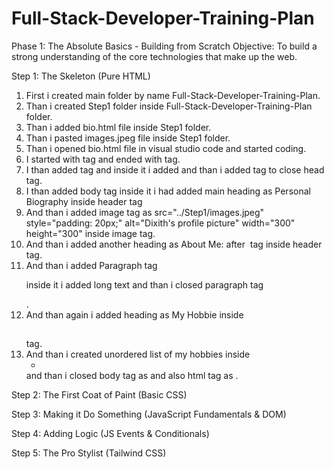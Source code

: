 # Full-Stack-Developer-Training-Plan

Phase 1: The Absolute Basics - Building from Scratch
Objective: To build a strong understanding of the core technologies that make up the web.

Step 1: The Skeleton (Pure HTML)
1) First i created main folder by name Full-Stack-Developer-Training-Plan.
2) Than i created Step1 folder inside Full-Stack-Developer-Training-Plan folder.  
3) Than i added bio.html file inside Step1 folder.
4) Than i pasted images.jpeg file inside Step1 folder.
5) Than i opened bio.html file in visual studio code and started coding.
6) I started with <html> tag  and ended with </html> tag.
7) I than added <head> tag and inside it i added <title> tag with name as My Profile and ended it with </title> and than i added </head> tag to close    head tag.
8)  I than added body tag <body> inside it i had added main heading as Personal Biography inside header tag
9)  And than i added image tag as src="../Step1/images.jpeg" style="padding: 20px;" alt="Dixith's profile picture" width="300" height="300" inside image tag.
10)  And than i added another heading as About Me: after <img> tag inside header tag.
11) And than i added Paragraph tag <p> inside it i added long text and than i closed paragraph tag </p>.
12)  And than again i added heading as My Hobbie inside <h2></h2> tag.
13)  And than i created unordered list of my hobbies inside <ul><li></li></ul> and than i closed body tag as </body> and also html tag as </html>.

Step 2: The First Coat of Paint (Basic CSS)


Step 3: Making it Do Something (JavaScript Fundamentals & DOM)


Step 4: Adding Logic (JS Events & Conditionals)


Step 5: The Pro Stylist (Tailwind CSS)

